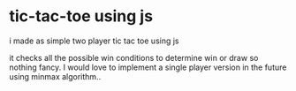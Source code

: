 # tic-tac-toe using js
i made as simple two player tic tac toe using js

it checks all the possible win conditions to determine win or draw so nothing fancy.
I would love to implement a single player version in the future using minmax algorithm..

